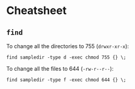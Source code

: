 # Cheatsheet

## `find`

To change all the directories to 755 (`drwxr-xr-x`):

```
find sampledir -type d -exec chmod 755 {} \;
```

To change all the files to 644 (`-rw-r--r--`):

```
find sampledir -type f -exec chmod 644 {} \;
```

